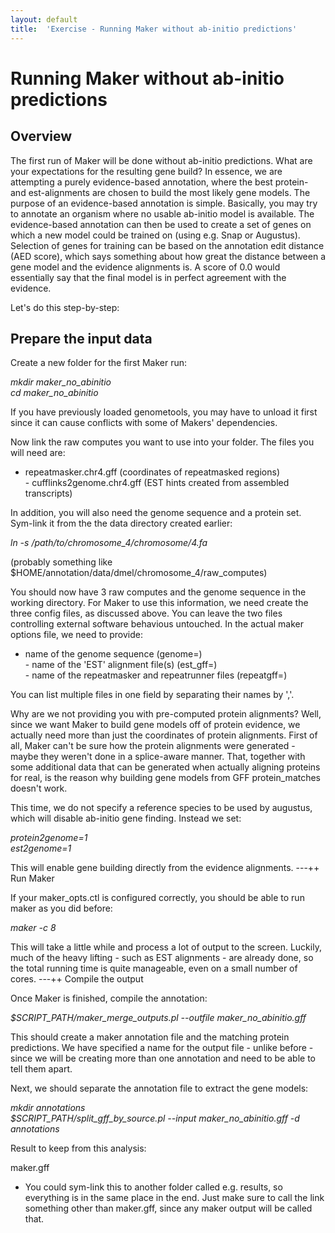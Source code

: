 ```yaml
---
layout: default
title:  'Exercise - Running Maker without ab-initio predictions'
---
```


# Running Maker without ab-initio predictions
## Overview

The first run of Maker will be done without ab-initio predictions. What are your expectations for the resulting gene build? In essence, we are attempting a purely evidence-based annotation, where the best protein- and est-alignments are chosen to build the most likely gene models. The purpose of an evidence-based annotation is simple. Basically, you may try to annotate an organism where no usable ab-initio model is available. The evidence-based annotation can then be used to create a set of genes on which a new model could be trained on (using e.g. Snap or Augustus). Selection of genes for training can be based on the annotation edit distance (AED score), which says something about how great the distance between a gene model and the evidence alignments is. A score of 0.0 would essentially say that the final model is in perfect agreement with the evidence.

Let's do this step-by-step:
## Prepare the input data

Create a new folder for the first Maker run:

<i>mkdir maker\_no\_abinitio</i><br /><i>cd maker\_no\_abinitio</i>

If you have previously loaded genometools, you may have to unload it first since it can cause conflicts with some of Makers' dependencies.

Now link the raw computes you want to use into your folder. The files you will need are:

- repeatmasker.chr4.gff (coordinates of repeatmasked regions)<br />- cufflinks2genome.chr4.gff (EST hints created from assembled transcripts)

<span style="background-color: transparent;">In addition, you will also need the genome sequence and a protein set. Sym-link it from the the data directory created earlier:</span>

*ln -s /path/to/chromosome\_4/chromosome/4.fa*

(probably something like $HOME/annotation/data/dmel/chromosome\_4/raw\_computes)

You should now have 3 raw computes and the genome sequence in the working directory. For Maker to use this information, we need create the three config files, as discussed above. You can leave the two files controlling external software behavious untouched. In the actual maker options file, we need to provide:

- name of the genome sequence (genome=)<br />- name of the 'EST' alignment file(s) (est\_gff=)<br />- name of the repeatmasker and repeatrunner files (repeatgff=)

You can list multiple files in one field by separating their names by ','.

Why are we not providing you with pre-computed protein alignments? Well, since we want Maker to build gene models off of protein evidence, we actually need more than just the coordinates of protein alignments. First of all, Maker can't be sure how the protein alignments were generated - maybe they weren't done in a splice-aware manner. That, together with some additional data that can be generated when actually aligning proteins for real, is the reason why building gene models from GFF protein\_matches doesn't work.

This time, we do not specify a reference species to be used by augustus, which will disable ab-initio gene finding. Instead we set:

<i>protein2genome=1</i>  
<i>est2genome=1</i>

This will enable gene building directly from the evidence alignments.
---++ Run Maker

If your maker\_opts.ctl is configured correctly, you should be able to run maker as you did before:

*maker -c 8*

This will take a little while and process a lot of output to the screen. Luckily, much of the heavy lifting - such as EST alignments - are already done, so the total running time is quite manageable, even on a small number of cores.
---++ Compile the output

Once Maker is finished, compile the annotation:

*$SCRIPT\_PATH/maker\_merge\_outputs.pl --outfile maker\_no\_abinitio.gff*

This should create a maker annotation file and the matching protein predictions. We have specified a name for the output file - unlike before - since we will be creating more than one annotation and need to be able to tell them apart.

Next, we should separate the annotation file to extract the gene models:

<i>mkdir annotations</i>  
<i>$SCRIPT\_PATH/split\_gff\_by\_source.pl --input maker\_no\_abinitio.gff -d annotations</i>

Result to keep from this analysis:

maker.gff  
- You could sym-link this to another folder called e.g. results, so everything is in the same place in the end. Just make sure to call the link something other than maker.gff, since any maker output will be called that.